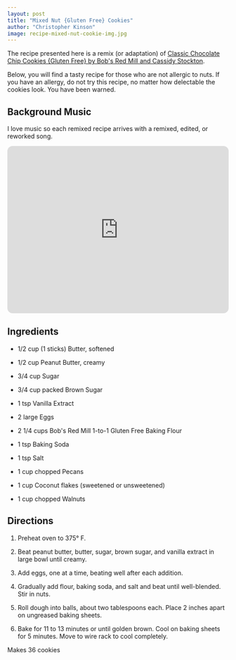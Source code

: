 ```yaml
---
layout: post
title: "Mixed Nut {Gluten Free} Cookies"
author: "Christopher Kinson"
image: recipe-mixed-nut-cookie-img.jpg
---
```


The recipe presented here is a remix (or adaptation) of [Classic Chocolate Chip Cookies {Gluten Free} by Bob's Red Mill and Cassidy Stockton](https://www.bobsredmill.com/blog/recipes/classic-chocolate-chip-cookies-gluten-free/?msclkid=c3755472cfbe11ecb4033adb9e1dabd5). 

Below, you will find a tasty recipe for those who are not allergic to nuts. If you have an allergy, do not try this recipe, no matter how delectable the cookies look. You have been warned.

## Background Music

I love music so each remixed recipe arrives with a remixed, edited, or reworked song.

<iframe style="border-radius:12px" src="https://open.spotify.com/embed/track/3BmxwS8SAdpVMi4dqMK0xG?utm_source=generator" width="100%" height="380" frameBorder="0" allowfullscreen="" allow="autoplay; clipboard-write; encrypted-media; fullscreen; picture-in-picture"></iframe>

## Ingredients

- 1/2 cup (1 sticks) Butter, softened

- 1/2 cup Peanut Butter, creamy

- 3/4 cup Sugar

- 3/4 cup packed Brown Sugar

- 1 tsp Vanilla Extract

- 2 large Eggs

- 2 1/4 cups Bob's Red Mill 1-to-1 Gluten Free Baking Flour

- 1 tsp Baking Soda

- 1 tsp Salt

- 1 cup chopped Pecans

- 1 cup Coconut flakes (sweetened or unsweetened)

- 1 cup chopped Walnuts

## Directions

1. Preheat oven to 375° F.

2. Beat peanut butter, butter, sugar, brown sugar, and vanilla extract in large bowl until creamy. 

3. Add eggs, one at a time, beating well after each addition. 

4. Gradually add flour, baking soda, and salt and beat until well-blended. Stir in nuts.

5. Roll dough into balls, about two tablespoons each. Place 2 inches apart on ungreased baking sheets.

6. Bake for 11 to 13 minutes or until golden brown. Cool on baking sheets for 5 minutes. Move to wire rack to cool completely.

Makes 36 cookies
